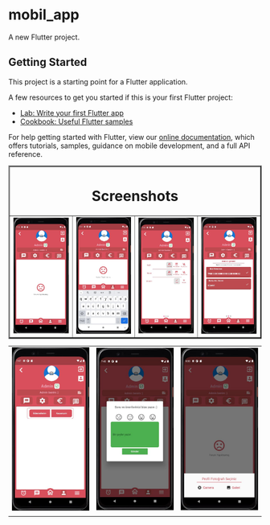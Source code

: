 # mobil_app

A new Flutter project.

## Getting Started

This project is a starting point for a Flutter application.

A few resources to get you started if this is your first Flutter project:

- [Lab: Write your first Flutter app](https://flutter.dev/docs/get-started/codelab)
- [Cookbook: Useful Flutter samples](https://flutter.dev/docs/cookbook)

For help getting started with Flutter, view our
[online documentation](https://flutter.dev/docs), which offers tutorials,
samples, guidance on mobile development, and a full API reference.
<table border="2">
  <tr>
    <td colspan="4" align="center" ><h1> Screenshots </h1> </td>
  </tr>
  
  <tr>
    <td><img src="https://github.com/mahirkursun/Flutter-Mobil-Application/blob/main/resimler/screenshots/mobil1.JPG" alt="Your image title" width="250"/></td>
    <td><img src="https://github.com/mahirkursun/Flutter-Mobil-Application/blob/main/resimler/screenshots/mobil6.JPG" alt="Your image title" width="250"/></td>
    <td><img src="https://github.com/mahirkursun/Flutter-Mobil-Application/blob/main/resimler/screenshots/mobil2.JPG" alt="Your image title" width="250"/></td>
    <td><img src="https://github.com/mahirkursun/Flutter-Mobil-Application/blob/main/resimler/screenshots/mobil3.JPG" alt="Your image title" width="250"/></td>
  </tr>
  </table>

<table>
  <tr>
    <td ><img src="https://github.com/mahirkursun/Flutter-Mobil-Application/blob/main/resimler/screenshots/mobil4.JPG" alt="Your image title" width="200"/></td>
    <td><img src="https://github.com/mahirkursun/Flutter-Mobil-Application/blob/main/resimler/screenshots/mobil5.JPG" alt="Your image title" width="200"/></td>
    <td><img src="https://github.com/mahirkursun/Flutter-Mobil-Application/blob/main/resimler/screenshots/mobil7.JPG" alt="Your image title" width="200"/></td>
    <tr/>
  </tr>
  <tr>
  <td></td>
  <td></td>
  <td></td>
  </tr>
</table>









